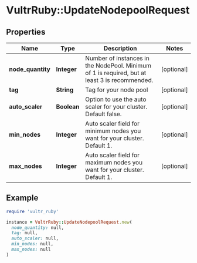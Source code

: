 # VultrRuby::UpdateNodepoolRequest

## Properties

| Name | Type | Description | Notes |
| ---- | ---- | ----------- | ----- |
| **node_quantity** | **Integer** | Number of instances in the NodePool. Minimum of 1 is required, but at least 3 is recommended. | [optional] |
| **tag** | **String** | Tag for your node pool | [optional] |
| **auto_scaler** | **Boolean** | Option to use the auto scaler for your cluster. Default false. | [optional] |
| **min_nodes** | **Integer** | Auto scaler field for minimum nodes you want for your cluster. Default 1. | [optional] |
| **max_nodes** | **Integer** | Auto scaler field for maximum nodes you want for your cluster. Default 1. | [optional] |

## Example

```ruby
require 'vultr_ruby'

instance = VultrRuby::UpdateNodepoolRequest.new(
  node_quantity: null,
  tag: null,
  auto_scaler: null,
  min_nodes: null,
  max_nodes: null
)
```

